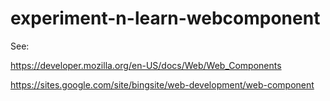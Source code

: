 # experiment-n-learn-webcomponent

See:

https://developer.mozilla.org/en-US/docs/Web/Web_Components

https://sites.google.com/site/bingsite/web-development/web-component

